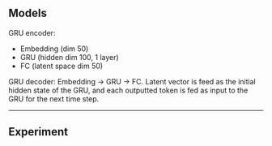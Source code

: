 ## Models

GRU encoder: 

 - Embedding (dim 50)
 - GRU (hidden dim 100, 1 layer) 
 - FC (latent space dim 50)  

GRU decoder: Embedding -> GRU -> FC. Latent vector is feed as the initial 
hidden state of the GRU, and each outputted token is fed as input 
to the GRU for the next time step. 
 



---

## Experiment
